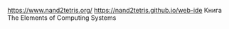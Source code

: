 https://www.nand2tetris.org/
https://nand2tetris.github.io/web-ide
Книга The Elements of Computing Systems
